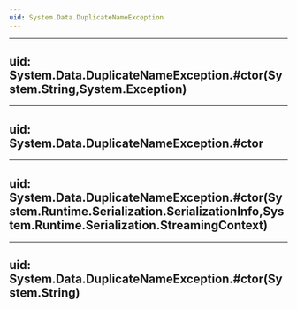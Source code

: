 ```yaml
---
uid: System.Data.DuplicateNameException
---
```


---
uid: System.Data.DuplicateNameException.#ctor(System.String,System.Exception)
---

---
uid: System.Data.DuplicateNameException.#ctor
---

---
uid: System.Data.DuplicateNameException.#ctor(System.Runtime.Serialization.SerializationInfo,System.Runtime.Serialization.StreamingContext)
---

---
uid: System.Data.DuplicateNameException.#ctor(System.String)
---
